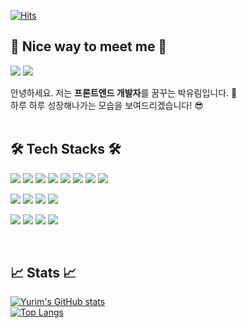 [![Hits](https://hits.seeyoufarm.com/api/count/incr/badge.svg?url=https%3A%2F%2Fgithub.com%2Fyurimpark%2F&count_bg=%23000000&title_bg=%23000000&icon=github.svg&icon_color=%23FFFFFF&title=Hits&edge_flat=true)](https://hits.seeyoufarm.com)

## 💓 Nice way to meet me 💓
<p>
  <a href="https://love-remember.tistory.com/" target="_blank"><img src="https://img.shields.io/badge/Tech_Blog-DD0B78?style=flat-square&logo=GitHub%20Sponsors&logoColor=white"/></a>
  <a href="mailto:yuriming112@gmail.com" target="_blank"><img src="https://img.shields.io/badge/Gmail-EA4335?style=flat-square&logo=Gmail&logoColor=white"/></a>
</p>

<p>
  안녕하세요. 저는 <b>프론트엔드 개발자</b>를 꿈꾸는 박유림입니다. 🚀<br/>
  하루 하루 성장해나가는 모습을 보여드리겠습니다! 😎<br/><br/>
</p>

## 🛠️  Tech Stacks 🛠️
<p>
<img src="https://img.shields.io/badge/html5-%23E34F26.svg?style=flat-square&logo=html5&logoColor=white"/>
<img src="https://img.shields.io/badge/css3-%231572B6.svg?style=flat-square&logo=css3&logoColor=white"/>
<img src="https://img.shields.io/badge/javascript-%23323330.svg?style=flat-square&logo=javascript&logoColor=%23F7DF1E"/>
<img src="https://img.shields.io/badge/react-61DAFB?style=flat-square&logo=react&logoColor=black">
<img src="https://img.shields.io/badge/bootstrap-%23563D7C.svg?style=flat-square&logo=bootstrap&logoColor=white"/>
<img src="https://img.shields.io/badge/jquery-%230769AD.svg?style=flat-square&logo=jquery&logoColor=white"/>
<img src="https://img.shields.io/badge/react-%2320232a.svg?style=flat-square&logo=react&logoColor=%2361DAFB"/>
<img src="https://img.shields.io/badge/redux-%23593d88.svg?style=flat-square&logo=redux&logoColor=white"/>
</p>
<p>
<img src="https://img.shields.io/badge/java-%23ED8B00.svg?style=flat-square&logo=java&logoColor=white"/>
<img src="https://img.shields.io/badge/springboot-6DB33F?style=flat-square&logo=springboot&logoColor=white">
<img src="https://img.shields.io/badge/MariaDB-003545?style=flat-square&logo=mariadb&logoColor=white"/>
<img src="https://img.shields.io/badge/mysql-%2300f.svg?style=flat-square&logo=mysql&logoColor=white"/>
</p>
<p>
<img src="https://img.shields.io/badge/git-%23F05033.svg?style=flat-square&logo=git&logoColor=white"/>
<img src="https://img.shields.io/badge/github-%23121011.svg?style=flat-square&logo=github&logoColor=white"/>
<img src="https://img.shields.io/badge/AWS-%23FF9900.svg?style=flat-square&logo=amazon-aws&logoColor=white"/>
<img src="https://img.shields.io/badge/vercel-%23000000.svg?style=flat-square&logo=vercel&logoColor=white"/>
</p><br/>

## 📈 Stats 📈 
[![Yurim's GitHub stats](https://github-readme-stats.vercel.app/api?username=yurimpark&theme=buefy&show_icons=true)](https://github.com/yurimpark/github-readme-stats)
<br/>
[![Top Langs](https://github-readme-stats.vercel.app/api/top-langs/?username=yurimpark&theme=buefy&layout=compact)](https://github.com/yurimpark/github-readme-stats)
